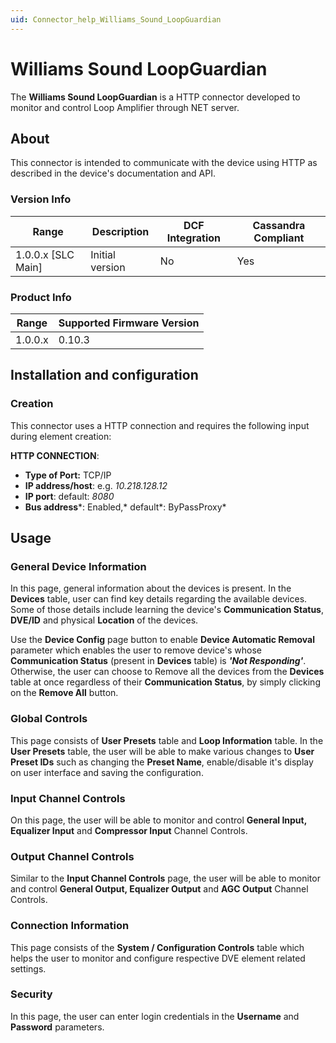 ```yaml
---
uid: Connector_help_Williams_Sound_LoopGuardian
---
```


# Williams Sound LoopGuardian

The **Williams Sound LoopGuardian** is a HTTP connector developed to monitor and control Loop Amplifier through NET server.

## About

This connector is intended to communicate with the device using HTTP as described in the device's documentation and API.

### Version Info

| Range | Description | DCF Integration | Cassandra Compliant |
|----------------------|-----------------|---------------------|-------------------------|
| 1.0.0.x \[SLC Main\] | Initial version | No                  | Yes                     |

### Product Info

| Range | Supported Firmware Version |
|------------------|-----------------------------|
| 1.0.0.x          | 0.10.3                      |

## Installation and configuration

### Creation

This connector uses a HTTP connection and requires the following input during element creation:

**HTTP CONNECTION**:

- **Type of Port:** TCP/IP
- **IP address/host**: e.g. *10.218.128.12*
- **IP port**: default: *8080*
- **Bus address***: Enabled,* default*: ByPassProxy*

## Usage

### General Device Information

In this page, general information about the devices is present. In the **Devices** table, user can find key details regarding the available devices. Some of those details include learning the device's **Communication Status**, **DVE/ID** and physical **Location** of the devices.

Use the **Device Config** page button to enable **Device Automatic Removal** parameter which enables the user to remove device's whose **Communication Status** (present in **Devices** table) is ***'**Not Responding**'***. Otherwise, the user can choose to Remove all the devices from the **Devices** table at once regardless of their **Communication Status**, by simply clicking on the **Remove All** button.

### Global Controls

This page consists of **User Presets** table and **Loop Information** table. In the **User Presets** table, the user will be able to make various changes to **User Preset IDs** such as changing the **Preset Name**, enable/disable it's display on user interface and saving the configuration.

### Input Channel Controls

On this page, the user will be able to monitor and control **General Input, Equalizer Input** and **Compressor Input** Channel Controls.

### Output Channel Controls

Similar to the **Input Channel Controls** page, the user will be able to monitor and control **General Output, Equalizer Output** and **AGC Output** Channel Controls.

### Connection Information

This page consists of the **System / Configuration Controls** table which helps the user to monitor and configure respective DVE element related settings.

### Security

In this page, the user can enter login credentials in the **Username** and **Password** parameters.
